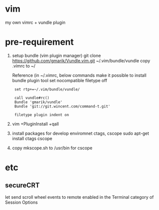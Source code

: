 # vim
my own vimrc + vundle plugin

# pre-requirement

1. setup bundle (vim plugin manager)
   git clone https://github.com/gmarik/Vundle.vim.git ~/.vim/bundle/vundle
   copy .vimrc to ~/
    
    Reference 
        (in ~/.vimrc, below commands make it possible to install bundle plugin tool
        set nocompatible
        filetype off
         
        set rtp+=~/.vim/bundle/vundle/
         
        call vundle#rc()
        Bundle 'gmarik/vundle'
        Bundle 'git://git.wincent.com/command-t.git'
         
        filetype plugin indent on

2. vim +PluginInstall +qall

3. install packages for develop enviromnet 
   ctags, cscope
   sudo apt-get install ctags cscope

4. copy mkscope.sh to /usr/bin for cscope

# etc
## secureCRT
   let send scroll wheel events to remote enabled in the Terminal category of Session Options
